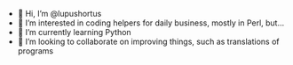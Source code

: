 - 👋 Hi, I’m @lupushortus
- 👀 I’m interested in coding helpers for daily business, mostly in Perl, but...
- 🌱 I’m currently learning Python
- 💞️ I’m looking to collaborate on improving things, such as translations of programs

<!---
lupushortus/lupushortus is a ✨ special ✨ repository because its `README.md` (this file) appears on your GitHub profile.
You can click the Preview link to take a look at your changes.
--->
